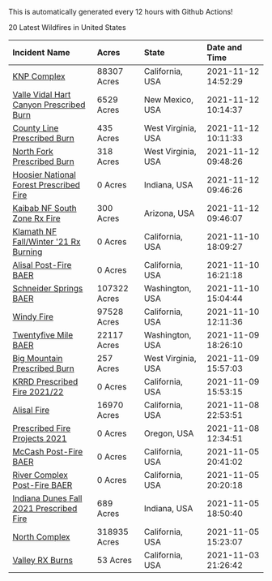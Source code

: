 This is automatically generated every 12 hours with Github Actions!

20 Latest Wildfires in United States

 | Incident Name | Acres | State | Date and Time |
|:---|:---|:---|:---|
| [KNP Complex ](https://inciweb.nwcg.gov/incident/7838/) | 88307 Acres | California, USA | 2021-11-12 14:52:29 |
| [Valle Vidal Hart Canyon Prescribed Burn](https://inciweb.nwcg.gov/incident/7893/) | 6529 Acres | New Mexico, USA | 2021-11-12 10:14:37 |
| [County Line Prescribed Burn](https://inciweb.nwcg.gov/incident/7890/) | 435 Acres | West Virginia, USA | 2021-11-12 10:11:33 |
| [North Fork Prescribed Burn](https://inciweb.nwcg.gov/incident/7892/) | 318 Acres | West Virginia, USA | 2021-11-12 09:48:26 |
| [Hoosier National Forest Prescribed Fire ](https://inciweb.nwcg.gov/incident/7887/) | 0 Acres | Indiana, USA | 2021-11-12 09:46:26 |
| [Kaibab NF South Zone Rx Fire](https://inciweb.nwcg.gov/incident/5922/) | 300 Acres | Arizona, USA | 2021-11-12 09:46:07 |
| [Klamath NF Fall/Winter '21 Rx Burning](https://inciweb.nwcg.gov/incident/7889/) | 0 Acres | California, USA | 2021-11-10 18:09:27 |
| [Alisal Post-Fire BAER](https://inciweb.nwcg.gov/incident/7873/) | 0 Acres | California, USA | 2021-11-10 16:21:18 |
| [Schneider Springs BAER](https://inciweb.nwcg.gov/incident/7860/) | 107322 Acres | Washington, USA | 2021-11-10 15:04:44 |
| [Windy Fire](https://inciweb.nwcg.gov/incident/7841/) | 97528 Acres | California, USA | 2021-11-10 12:11:36 |
| [Twentyfive Mile BAER](https://inciweb.nwcg.gov/incident/7846/) | 22117 Acres | Washington, USA | 2021-11-09 18:26:10 |
| [Big Mountain Prescribed Burn](https://inciweb.nwcg.gov/incident/7888/) | 257 Acres | West Virginia, USA | 2021-11-09 15:57:03 |
| [KRRD Prescribed Fire 2021/22](https://inciweb.nwcg.gov/incident/7891/) | 0 Acres | California, USA | 2021-11-09 15:53:15 |
| [Alisal Fire](https://inciweb.nwcg.gov/incident/7862/) | 16970 Acres | California, USA | 2021-11-08 22:53:51 |
| [Prescribed Fire Projects 2021](https://inciweb.nwcg.gov/incident/7426/) | 0 Acres | Oregon, USA | 2021-11-08 12:34:51 |
| [McCash Post-Fire BAER](https://inciweb.nwcg.gov/incident/7870/) | 0 Acres | California, USA | 2021-11-05 20:41:02 |
| [River Complex Post-Fire BAER](https://inciweb.nwcg.gov/incident/7868/) | 0 Acres | California, USA | 2021-11-05 20:20:18 |
| [Indiana Dunes Fall 2021 Prescribed Fire](https://inciweb.nwcg.gov/incident/7885/) | 689 Acres | Indiana, USA | 2021-11-05 18:50:40 |
| [North Complex](https://inciweb.nwcg.gov/incident/6997/) | 318935 Acres | California, USA | 2021-11-05 15:23:07 |
| [Valley RX Burns](https://inciweb.nwcg.gov/incident/7871/) | 53 Acres | California, USA | 2021-11-03 21:26:42 |
